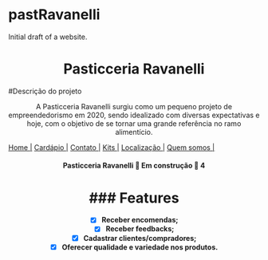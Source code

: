 # pastRavanelli
Initial draft of a website.

<h1 align="center">Pasticceria Ravanelli</h1>

#Descrição do projeto
<p align="center">A Pasticceria Ravanelli surgiu como um pequeno projeto de empreendedorismo em 2020, sendo idealizado com diversas expectativas e hoje, com o objetivo de se tornar uma grande referência no ramo alimentício.</p>

 <!--te-->
<div id="area-menu" >
			<a href="index.html"> Home |</a>
			<a href="cardapio.html"> Cardápio |</a>
			<a href="contato.html"> Contato |</a>
			<a href="kit.html"> Kits |</a>
			<a href="localizacao.html"> Localização |</a>
			<a href="quem-somos.html"> Quem somos |</a>
</div>
<!--te-->

<h4 align="center">
  Pasticceria Ravanelli 🚧 Em construção 🚧
  <h/>4
  
# ### Features
-[x] Receber encomendas;
-[x] Receber feedbacks;
-[x] Cadastrar clientes/compradores;
- [x] Oferecer qualidade e variedade nos produtos.
